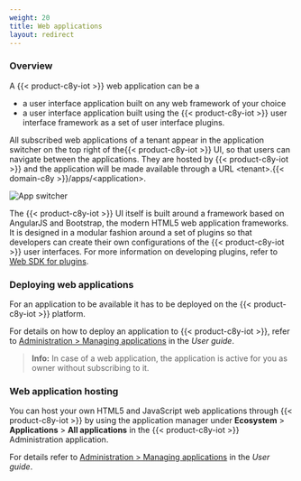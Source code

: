 ```yaml
---
weight: 20
title: Web applications
layout: redirect
---
```


### Overview

A {{< product-c8y-iot >}} web application can be a

* a user interface application built on any web framework of your choice
* a user interface application built using the {{< product-c8y-iot >}} user interface framework as a set of user interface plugins.

All subscribed web applications of a tenant appear in the application switcher on the top right of the{{< product-c8y-iot >}} UI, so that users can navigate between the applications. They are hosted by {{< product-c8y-iot >}} and the application will be made available through a URL &lt;tenant&gt;.{{< domain-c8y >}}/apps/&lt;application&gt;.

<img src="/images/users-guide/Administration/admin-app-switcher.png" alt="App switcher">

The {{< product-c8y-iot >}} UI itself is built around a framework based on AngularJS and Bootstrap, the modern HTML5 web application frameworks. It is designed in a modular fashion around a set of plugins so that developers can create their own configurations of the {{< product-c8y-iot >}} user interfaces. For more information on developing plugins, refer to [Web SDK for plugins](/web/overview).

### Deploying web applications

For an application to be available it has to be deployed on the {{< product-c8y-iot >}} platform.

For details on how to deploy an application to {{< product-c8y-iot >}}, refer to [Administration > Managing applications](/users-guide/administration/#managing-applications) in the *User guide*.

> **Info:** In case of a web application, the application is active for you as owner without subscribing to it.

### Web application hosting

You can host your own HTML5 and JavaScript web applications through {{< product-c8y-iot >}} by using the application manager under **Ecosystem** > **Applications** > **All applications** in the {{< product-c8y-iot >}} Administration application.

For details refer to  [Administration > Managing applications](/users-guide/administration/#managing-applications) in the *User guide*.
